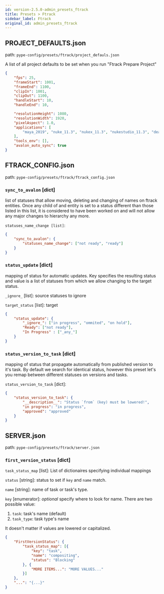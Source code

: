 ```yaml
---
id: version-2.5.0-admin_presets_ftrack
title: Presets > Ftrack
sidebar_label: Ftrack
original_id: admin_presets_ftrack
---
```


## PROJECT_DEFAULTS.json

path: `pype-config/presets/ftrack/project_defauls.json`

A list of all project defaults to be set when you run "Ftrack Prepare Project"

```json
{
    "fps": 25,
    "frameStart": 1001,
    "frameEnd": 1100,
    "clipIn": 1001,
    "clipOut": 1100,
    "handleStart": 10,
    "handleEnd": 10,

    "resolutionHeight": 1080,
    "resolutionWidth": 1920,
    "pixelAspect": 1.0,
    "applications": [
        "maya_2019", "nuke_11.3", "nukex_11.3", "nukestudio_11.3", "deadline"
    ],
    "tools_env": [],
    "avalon_auto_sync": true
}
```

## FTRACK_CONFIG.json

path: `pype-config/presets/ftrack/ftrack_config.json`

### `sync_to_avalon` [dict]

list of statuses that allow moving, deleting and changing of names on ftrack entities. Once any child of and entity is set to a status different than those listed in this list, it is considered to have been worked on and will not allow any major changes to hierarchy any more.

`statuses_name_change [list]`:

```json
{
    "sync_to_avalon": {
        "statuses_name_change": ["not ready", "ready"]
    }
}
```

### `status_update` [dict]

mapping of status for automatic updates.
Key specifies the resulting status and value is a list of statuses from which we allow changing to the target status.

`_ignore_` [list]: source statuses to ignore

`target_status` [list]: target  

```json
{
    "status_update": {
        "_ignore_": ["in progress", "ommited", "on hold"],
        "Ready": ["not ready"],
        "In Progress" : ["_any_"]
    }
}
```

### `status_version_to_task` [dict]

mapping of status that propagate automatically from published version to it's task. By default we search for identical status, however this preset let's you remap between different statuses on versions and tasks.


`status_version_to_task` [dict]:

```json
{
    "status_version_to_task": {
        "__description__": "Status `from` (key) must be lowered!",
        "in progress": "in progress",
        "approved": "approved"
    }
}
```

## SERVER.json

path: `pype-config/presets/ftrack/server.json`

### `first_version_status` [dict]

`task_status_map` [list]: List of dictionaires specifying individual mappings

`status` [string]: status to set if `key` and `name` match.

`name` [string]: name of task or task's type.

`key` [enumerator]: _optional_ specify where to look for name. There are two possible value:
  1. `task`: task's name (default)
  2. `task_type`: task type's name

It doesn't matter if values are lowered or capitalized.

```json
{
    "FirstVersionStatus": {
        "task_status_map": [{
            "key": "task",
            "name": "compositing",
            "status": "Blocking"
        }, {
            "MORE ITEMS...": "MORE VALUES..."
        }]
    },
    "...": "{...}"
}
```
